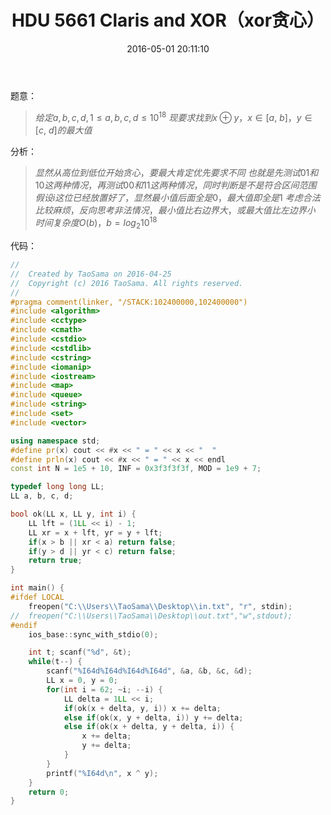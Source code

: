 ﻿---
title: HDU 5661 Claris and XOR（xor贪心）
categories:
  - 技巧
  - xor
  - 
tags:
  - 贪心
  - 
date: 2016-05-01 20:11:10
toc: 
---
题意：
>$给定a,b,c,d,1\leq a,b,c,d\leq10^{18}$
$现要求找到x\oplus y，x\in [a,\ b]，y\in[c,\ d]的最大值$
<!-- more -->

分析：
>$显然从高位到低位开始贪心，要最大肯定优先要求不同$
$也就是先测试01和10这两种情况，再测试00和11这两种情况，同时判断是不是符合区间范围$
$假设i这位已经放置好了，显然最小值后面全是0，最大值即全是1$
$考虑合法比较麻烦，反向思考非法情况，最小值比右边界大，或最大值比左边界小$
$时间复杂度O(b)，b=log_2 10^{18}$

代码：
```cpp
//
//  Created by TaoSama on 2016-04-25
//  Copyright (c) 2016 TaoSama. All rights reserved.
//
#pragma comment(linker, "/STACK:102400000,102400000")
#include <algorithm>
#include <cctype>
#include <cmath>
#include <cstdio>
#include <cstdlib>
#include <cstring>
#include <iomanip>
#include <iostream>
#include <map>
#include <queue>
#include <string>
#include <set>
#include <vector>

using namespace std;
#define pr(x) cout << #x << " = " << x << "  "
#define prln(x) cout << #x << " = " << x << endl
const int N = 1e5 + 10, INF = 0x3f3f3f3f, MOD = 1e9 + 7;

typedef long long LL;
LL a, b, c, d;

bool ok(LL x, LL y, int i) {
    LL lft = (1LL << i) - 1;
    LL xr = x + lft, yr = y + lft;
    if(x > b || xr < a) return false;
    if(y > d || yr < c) return false;
    return true;
}

int main() {
#ifdef LOCAL
    freopen("C:\\Users\\TaoSama\\Desktop\\in.txt", "r", stdin);
//  freopen("C:\\Users\\TaoSama\\Desktop\\out.txt","w",stdout);
#endif
    ios_base::sync_with_stdio(0);

    int t; scanf("%d", &t);
    while(t--) {
        scanf("%I64d%I64d%I64d%I64d", &a, &b, &c, &d);
        LL x = 0, y = 0;
        for(int i = 62; ~i; --i) {
            LL delta = 1LL << i;
            if(ok(x + delta, y, i)) x += delta;
            else if(ok(x, y + delta, i)) y += delta;
            else if(ok(x + delta, y + delta, i)) {
                x += delta;
                y += delta;
            }
        }
        printf("%I64d\n", x ^ y);
    }
    return 0;
}
```